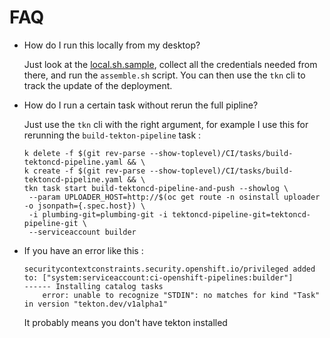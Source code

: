 # FAQ

* How do I run this locally from my desktop?

  Just look at the [local.sh.sample](local.sh.sample), collect all the
  credentials needed from there, and run the `assemble.sh` script. You can then
  use the `tkn` cli to track the update of the deployment.

* How do I run a certain task without rerun the full pipline?

  Just use the `tkn` cli with the right argument, for example I use this for rerunning the `build-tekton-pipeline` task :

  ```
  k delete -f $(git rev-parse --show-toplevel)/CI/tasks/build-tektoncd-pipeline.yaml && \
  k create -f $(git rev-parse --show-toplevel)/CI/tasks/build-tektoncd-pipeline.yaml && \
  tkn task start build-tektoncd-pipeline-and-push --showlog \
   --param UPLOADER_HOST=http://$(oc get route -n osinstall uploader -o jsonpath={.spec.host}) \
   -i plumbing-git=plumbing-git -i tektoncd-pipeline-git=tektoncd-pipeline-git \
   --serviceaccount builder
  ```

* If you have an error like this :
  ```
  securitycontextconstraints.security.openshift.io/privileged added to: ["system:serviceaccount:ci-openshift-pipelines:builder"]
  ------ Installing catalog tasks
      error: unable to recognize "STDIN": no matches for kind "Task" in version "tekton.dev/v1alpha1"
  ```
  It probably means you don't have tekton installed
